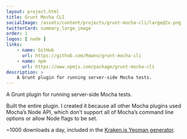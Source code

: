 ```yaml
---
layout: project.html
title: Grunt Mocha CLI
socialImage: /assets/content/projects/grunt-mocha-cli/large@2x.png
twitterCard: summary_large_image
order: 1
logos: [ node ]
links:
    - name: GitHub
      url: https://github.com/Rowno/grunt-mocha-cli
    - name: npm
      url: https://www.npmjs.com/package/grunt-mocha-cli
description: >
    A Grunt plugin for running server-side Mocha tests.
---
```


A Grunt plugin for running server-side Mocha tests.

Built the entire plugin. I created it because all other Mocha plugins used Mocha’s Node API, which don’t support all of Mocha’s command line options or allow Node flags to be set.

~1000 downloads a day, included in the [Kraken.js Yeoman generator][kraken].


[kraken]: https://github.com/krakenjs/generator-kraken
